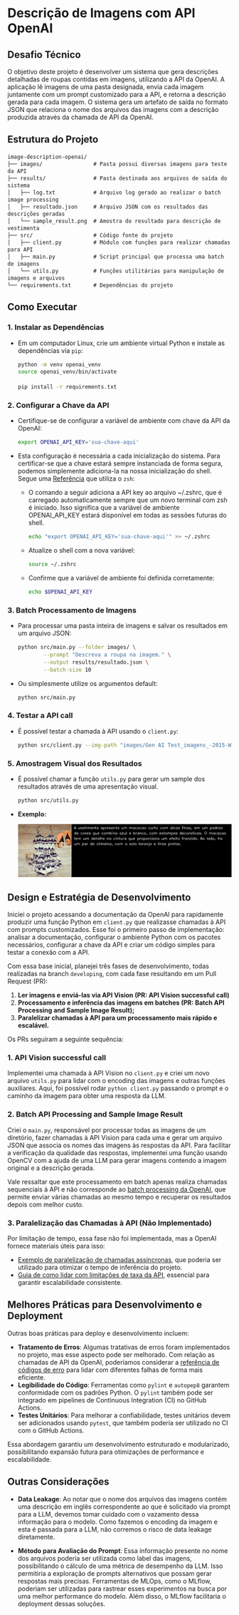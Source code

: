 # Descrição de Imagens com API OpenAI

## Desafio Técnico

O objetivo deste projeto é desenvolver um sistema que gera descrições detalhadas de roupas contidas em imagens, utilizando a API da OpenAI. A aplicação lê imagens de uma pasta designada, envia cada imagem juntamente com um prompt customizado para a API, e retorna a descrição gerada para cada imagem. O sistema gera um artefato de saída no formato JSON que relaciona o nome dos arquivos das imagens com a descrição produzida através da chamada de API da OpenAI.


## Estrutura do Projeto

```
image-description-openai/
├── images/                # Pasta possui diversas imagens para teste da API
├── results/               # Pasta destinada aos arquivos de saída do sistema
│   ├── log.txt            # Arquivo log gerado ao realizar o batch image processing
│   ├── resultado.json     # Arquivo JSON com os resultados das descrições geradas
│   └── sample_result.png  # Amostra do resultado para descrição de vestimenta
├── src/                   # Código fonte do projeto
│   ├── client.py          # Módulo com funções para realizar chamadas para API
│   ├── main.py            # Script principal que processa uma batch de imagens
│   └── utils.py           # Funções utilitárias para manipulação de imagens e arquivos
└── requirements.txt   	   # Dependências do projeto
```

## Como Executar

### 1. **Instalar as Dependências**

   - Em um computador Linux, crie um ambiente virtual Python e instale as dependências via `pip`:
	   ```sh
	   python -m venv openai_venv
	   source openai_venv/bin/activate

	   pip install -r requirements.txt
	   ```

### 2. **Configurar a Chave da API**

   - Certifique-se de configurar a variável de ambiente com chave da API da OpenAI:
	   ```sh
	   export OPENAI_API_KEY='sua-chave-aqui'
	   ```
   - Esta configuração é necessária a cada inicialização do sistema. Para certificar-se que a chave estará sempre instanciada de forma segura, podemos simplemente adiciona-la na nossa inicialização do shell. Segue uma  [Referência](https://help.openai.com/en/articles/5112595-best-practices-for-api-key-safety) que utiliza o `zsh`:
   
		- O comando a seguir adiciona a API key ao arquivo ~/.zshrc, que é carregado automaticamente sempre que um novo terminal com zsh é iniciado. Isso significa que a variável de ambiente OPENAI_API_KEY estará disponível em todas as sessões futuras do shell.
		   ```sh
		   echo "export OPENAI_API_KEY='sua-chave-aqui'" >> ~/.zshrc
		   ```
		- Atualize o shell com a nova variável:
		   ```sh
		   source ~/.zshrc
		   ```
		- Confirme que a variável de ambiente foi definida corretamente:  
		   ```sh
		   echo $OPENAI_API_KEY
		   ```

### 3. **Batch Processamento de Imagens**

- Para processar uma pasta inteira de imagens e salvar os resultados em um arquivo JSON:

	```sh
	python src/main.py --folder images/ \
			--prompt "Descreva a roupa na imagem." \
			--output results/resultado.json \
			--batch-size 10
	```
- Ou simplesmente utilize os argumentos default:

	```sh
	python src/main.py
	```
	
### 4. **Testar a API call**

- É possível testar a chamada à API usando o `client.py`:
   ```sh
   python src/client.py --img-path "images/Gen AI Test_imagens_-2015-Women-two-pieces-set-summer-jumpsuit-solid-Lace-stitching-tassel-backless-hollow-out-rompers.jpg_220x220.jpg" --prompt "Descreva a roupa na imagem."
   ```

### 5. **Amostragem Visual dos Resultados**

- É possível chamar a função `utils.py` para gerar um sample dos resultados através de uma apresentação visual.
	```sh
	python src/utils.py
	```
	
- **Exemplo:**

	![sample_result](results/sample_result.png)

## Design e Estratégia de Desenvolvimento

Iniciei o projeto acessando a documentação da OpenAI para rapidamente produzir uma função Python em `client.py` que realizasse chamadas à API com prompts customizados. Esse foi o primeiro passo de implementação: analisar a documentação, configurar o ambiente Python com os pacotes necessários, configurar a chave da API e criar um código simples para testar a conexão com a API.

Com essa base inicial, planejei três fases de desenvolvimento, todas realizadas na branch `developing`, com cada fase resultando em um Pull Request (PR):

1. **Ler imagens e enviá-las via API Vision (PR: API Vision successful call)**	
2. **Processamento e inferência das imagens em batches (PR: Batch API Processing and Sample Image Result);**
3. **Paralelizar chamadas à API para um processamento mais rápido e escalável.**
	
Os PRs seguiram a seguinte sequência:

### 1. API Vision successful call
Implementei uma chamada à API Vision no `client.py` e criei um novo arquivo `utils.py` para lidar com o encoding das imagens e outras funções auxiliares. Aqui, foi possível rodar `python client.py` passando o prompt e o caminho da imagem para obter uma resposta da LLM.

### 2. Batch API Processing and Sample Image Result
Criei o `main.py`, responsável por processar todas as imagens de um diretório, fazer chamadas à API Vision para cada uma e gerar um arquivo JSON que associa os nomes das imagens às respostas da API. Para facilitar a verificação da qualidade das respostas, implementei uma função usando OpenCV com a ajuda de uma LLM para gerar imagens contendo a imagem original e a descrição gerada.

Vale ressaltar que este processamento em batch apenas realiza chamadas sequenciais à API e não corresponde ao [batch processing da OpenAI](https://platform.openai.com/docs/guides/batch), que permite enviar várias chamadas ao mesmo tempo e recuperar os resultados depois com melhor custo.

### 3. Paralelização das Chamadas à API (Não Implementado)
Por limitação de tempo, essa fase não foi implementada, mas a OpenAI fornece materiais úteis para isso:
- [Exemplo de paralelização de chamadas assíncronas](https://github.com/openai/openai-cookbook/blob/main/examples/api_request_parallel_processor.py), que poderia ser utilizado para otimizar o tempo de inferência do projeto.
- [Guia de como lidar com limitações de taxa da API](https://cookbook.openai.com/examples/how_to_handle_rate_limits), essencial para garantir escalabilidade consistente.

## Melhores Práticas para Desenvolvimento e Deployment

Outras boas práticas para deploy e desenvolvimento incluem:

- **Tratamento de Erros**: Algumas tratativas de erros foram implementados no projeto, mas esse aspecto pode ser melhorado. Com relação as chamadas de API da OpenAI, poderíamos considerar a [referência de códigos de erro](https://platform.openai.com/docs/guides/error-codes) para lidar com diferentes falhas de forma mais eficiente.
- **Legibilidade do Código**: Ferramentas como `pylint` e `autopep8` garantem conformidade com os padrões Python. O `pylint` também pode ser integrado em pipelines de Continuous Integration (CI) no GitHub Actions.
- **Testes Unitários**: Para melhorar a confiabilidade, testes unitários devem ser adicionados usando `pytest`, que também poderia ser utilizado no CI com o GitHub Actions.

Essa abordagem garantiu um desenvolvimento estruturado e modularizado, possibilitando expansão futura para otimizações de performance e escalabilidade.

## Outras Considerações

- **Data Leakage**: Ao notar que o nome dos arquivos das imagens contém uma descrição em inglês correspondente ao que é solicitado via prompt para a LLM, devemos tomar cuidado com o vazamento dessa informação para o modelo. Como fazemos o encoding da imagem e esta é passada para a LLM, não corremos o risco de data leakage diretamente. 

- **Método para Avaliação do Prompt**: Essa informação presente no nome dos arquivos poderia ser utilizada como label das imagens, possibilitando o cálculo de uma métrica de desempenho da LLM. Isso permitiria a exploração de prompts alternativos que possam gerar respostas mais precisas. Ferramentas de MLOps, como o MLflow, poderiam ser utilizadas para rastrear esses experimentos na busca por uma melhor performance do modelo. Além disso, o MLflow facilitaria o deployment dessas soluções.

